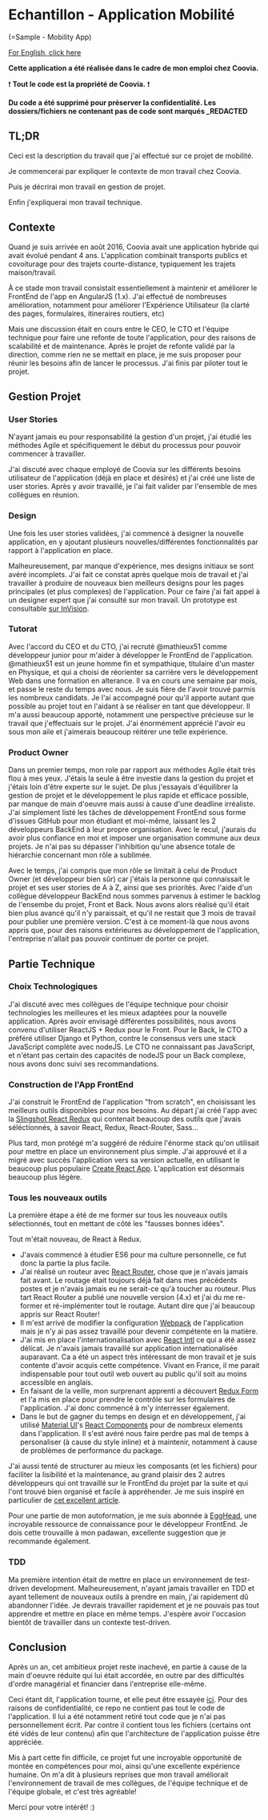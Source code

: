 # Echantillon - Application Mobilité
(=Sample - Mobility App)

[For English, click here](ttps://github.com/alicerocheman/Sample-Mobility_App/blob/master/README.md)

**Cette application a été réalisée dans le cadre de mon emploi chez Coovia.**

:exclamation: **Tout le code est la propriété de Coovia.** :exclamation:

**Du code a été supprimé pour préserver la confidentialité. Les dossiers/fichiers ne contenant pas de code sont marqués _REDACTED**

## TL;DR
Ceci est la description du travail que j'ai effectué sur ce projet de mobilité.

Je commencerai par expliquer le contexte de mon travail chez Coovia.

Puis je décrirai mon travail en gestion de projet.

Enfin j'expliquerai mon travail technique.

## Contexte

Quand je suis arrivée en août 2016, Coovia avait une application hybride qui avait évolué pendant 4 ans. L'application combinait transports publics et covoiturage pour des trajets courte-distance, typiquement les trajets maison/travail.

À ce stade mon travail consistait essentiellement à maintenir et améliorer le FrontEnd de l'app en AngularJS (1.x). J'ai effectué de nombreuses amélioration, notamment pour améliorer l'Expérience Utilisateur (la clarté des pages, formulaires, itineraires routiers, etc)

Mais une discussion était en cours entre le CEO, le CTO et l'équipe technique pour faire une refonte de toute l'application, pour des raisons de scalabilité et de maintenance. Après le projet de refonte validé par la direction, comme rien ne se mettait en place, je me suis proposer pour réunir les besoins afin de lancer le processus. J'ai finis par piloter tout le projet.

## Gestion Projet

### User Stories
N'ayant jamais eu pour responsabilité la gestion d'un projet, j'ai étudié les méthodes Agile et spécifiquement le début du processus pour pouvoir commencer à travailler.

J'ai discuté avec chaque employé de Coovia sur les différents besoins utilisateur de l'application (déjà en place et désirés) et j'ai créé une liste de user stories. Après y avoir travaillé, je l'ai fait valider par l'ensemble de mes collègues en réunion.

### Design
Une fois les user stories validées, j'ai commencé à designer la nouvelle application, en y ajoutant plusieurs nouvelles/différentes fonctionnalités par rapport à l'application en place.

Malheureusement, par manque d'expérience, mes designs initiaux se sont avéré incomplets. J'ai fait ce constat après quelque mois de travail et j'ai travailler à produire de nouveaux bien meilleurs designs pour les pages principales (et plus complexes) de l'application. Pour ce faire j'ai fait appel à un designer expert que j'ai consulté sur mon travail. Un prototype est consultable [sur InVision](https://invis.io/UNCOWKSPA).

### Tutorat
Avec l'accord du CEO et du CTO, j'ai recruté @mathieux51 comme développeur junior pour m'aider à développer le FrontEnd de l'application. @mathieux51 est un jeune homme fin et sympathique, titulaire d'un master en Physique, et qui a choisi de réorienter sa carrière vers le développement Web dans une formation en alterance. Il va en cours une semaine par mois, et passe le reste du temps avec nous. Je suis fière de l'avoir trouvé parmis les nombreux candidats. Je l'ai accompagné pour qu'il apporte autant que possible au projet tout en l'aidant à se réaliser en tant que développeur. Il m'a aussi beaucoup apporté, notamment une perspective précieuse sur le travail que j'effectuais sur le projet. J'ai énormément apprécié l'avoir eu sous mon aile et j'aimerais beaucoup réitérer une telle expérience.

### Product Owner
Dans un premier temps, mon role par rapport aux méthodes Agile était très flou à mes yeux. J'étais la seule à être investie dans la gestion du projet et j'étais loin d'être experte sur le sujet. De plus j'essayais d'équilibrer la gestion de projet et le développement le plus rapide et efficace possible, par manque de main d'oeuvre mais aussi à cause d'une deadline irréaliste. J'ai simplement listé les tâches de développement FrontEnd sous forme d'issues GitHub pour mon étudiant et moi-même, laissant les 2 développeurs BackEnd à leur propre organisation. Avec le recul, j'aurais du avoir plus confiance en moi et imposer une organisation commune aux deux projets. Je n'ai pas su dépasser l'inhibition qu'une absence totale de hiérarchie concernant mon rôle a sublimée.

Avec le temps, j'ai compris que mon rôle se limitait à celui de Product Owner (et développeur bien sûr) car j'étais la personne qui connaissait le projet et ses user stories de A à Z, ainsi que ses priorités. Avec l'aide d'un collègue développeur BackEnd nous sommes parvenus à estimer le backlog de l'ensembe du projet, Front et Back. Nous avons alors réalisé qu'il était bien plus avancé qu'il n'y paraissait, et qu'il ne restait que 3 mois de travail pour publier une première version. C'est à ce moment-là que nous avons appris que, pour des raisons extérieures au développement de l'application, l'entreprise n'allait pas pouvoir continuer de porter ce projet.

## Partie Technique

### Choix Technologiques
J'ai discuté avec mes collègues de l'équipe technique pour choisir technologies les meilleures et les mieux adaptées pour la nouvelle application. Après avoir envisagé différentes possibilités, nous avons convenu d'utiliser ReactJS + Redux pour le Front. Pour le Back, le CTO a préféré utiliser Django et Python, contre le consensus vers une stack JavaScript complète avec nodeJS. Le CTO ne connaissant pas JavaScript, et n'étant pas certain des capacités de nodeJS pour un Back complexe, nous avons donc suivi ses recommandations.

### Construction de l'App FrontEnd
J'ai construit le FrontEnd de l'application "from scratch", en choisissant les meilleurs outils disponibles pour nos besoins. Au départ j'ai créé l'app avec la [Slingshot React Redux](https://github.com/coryhouse/react-slingshot) qui contenait beaucoup des outils que j'avais séléctionnés, à savoir React, Redux, React-Router, Sass...

Plus tard, mon protégé m'a suggéré de réduire l'énorme stack qu'on utilisait pour mettre en place un environnement plus simple. J'ai approuvé et il a migré avec succès l'application vers sa version actuelle, en utilisant le beaucoup plus populaire [Create React App](https://github.com/facebookincubator/create-react-app). L'application est désormais beaucoup  plus légère.

### Tous les nouveaux outils
La première étape a été de me former sur tous les nouveaux outils sélectionnés, tout en mettant de côté les "fausses bonnes idées".

Tout m'était nouveau, de React à Redux.

* J'avais commencé à étudier ES6 pour ma culture personnelle, ce fut donc la partie la plus facile.
* J'ai réalisé un routeur avec  [React Router](https://github.com/ReactTraining/react-router/tree/master/packages/react-router), chose que je n'avais jamais fait avant. Le routage était toujours déjà fait dans mes précédents postes et je n'avais jamais eu ne serait-ce qu'à toucher au routeur. Plus tart React Router a publié une nouvelle version (4.x) et j'ai du me re-former et ré-implémenter tout le routage. Autant dire que j'ai beaucoup appris sur React Router!
* Il m'est arrivé de modifier la configuration [Webpack](https://webpack.github.io/) de l'application mais je n'y ai pas assez travaillé pour devenir compétente en la matière.
* J'ai mis en place l'internationalisation avec [React Intl](https://github.com/yahoo/react-intl) ce qui a été assez délicat. Je n'avais jamais travaillé sur application internationalisée auparavant. Ca a été un aspect très intéressant de mon travail et je suis contente d'avoir acquis cette compétence. Vivant en France, il me parait indispensable pour tout outil web ouvert au public qu'il soit au moins accessible en anglais.
* En faisant de la veille, mon surprenant apprenti a découvert [Redux Form](https://redux-form.com/7.1.2/) et l'a mis en place pour prendre le contrôle sur les formulaires de l'application. J'ai donc commencé à m'y interresser également.
* Dans le but de gagner du temps en design et en développement, j'ai utilisé [Material UI](http://www.material-ui.com/#/)'s [React Components](https://github.com/callemall/material-ui) pour de nombreux elements dans l'application. Il s'est avéré nous faire perdre pas mal de temps à personaliser (à cause du style inline) et à maintenir, notamment à cause de problèmes de performance du package.

J'ai aussi tenté de structurer au mieux les composants (et les fichiers) pour faciliter la lisibilité et la maintenance, au grand plaisir des 2 autres développeurs qui ont travaillé sur le FrontEnd du projet par la suite et qui l'ont trouvé bien organisé et facile à appréhender. Je me suis inspiré en particulier de [cet excellent article](https://medium.com/@alexmngn/how-to-better-organize-your-react-applications-2fd3ea1920f1).

Pour une partie de mon autoformation, je me suis abonnée à [EggHead](https://egghead.io), une incroyable ressource de connaissance pour le développeur FrontEnd. Je dois cette trouvaille à mon padawan, excellente suggestion que je recommande également.

### TDD
Ma première intention était de mettre en place un environnement de test-driven development. Malheureusement, n'ayant jamais travailler en TDD et ayant tellement de nouveaux outils à prendre en main, j'ai rapidement dû abandonner l'idée. Je devrais travailler rapidement et je ne pouvais pas tout apprendre et mettre en place en même temps. J'espère avoir l'occasion bientôt de travailler dans un contexte test-driven.

## Conclusion
Après un an, cet ambitieux projet reste inachevé, en partie à cause de la main d'oeuvre réduite qui lui était accordée, en outre par des difficultés d'ordre managérial et financier dans l'entreprise elle-même.

Ceci étant dit, l'application tourne, et elle peut être essayée [ici](https://refonte.coovia.fr).
Pour des raisons de confidentialité, ce repo ne contient pas tout le code de l'application. Il lui a été notamment retiré tout code que je n'ai pas personnellement écrit. Par contre il contient tous les fichiers (certains ont été vidés de leur contenu) afin que l'architecture de l'application puisse être appréciée.

Mis à part cette fin difficile, ce projet fut une incroyable opportunité de montée en compétences pour moi, ainsi qu'une excellente expérience humaine. On m'a dit à plusieurs reprises que mon travail améliorait l'environnement de travail de mes collègues, de l'équipe technique et de l'équipe globale, et c'est très agréable!


Merci pour votre intérêt! :)

